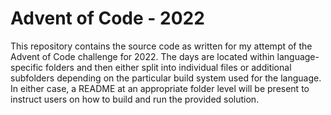 # Advent of Code - 2022

This repository contains the source code as written for my attempt of the Advent 
of Code challenge for 2022. The days are located within language-specific folders
and then either split into individual files or additional subfolders depending on 
the particular build system used for the language. In either case, a README at an 
appropriate folder level will be present to instruct users on how to build and run 
the provided solution.
